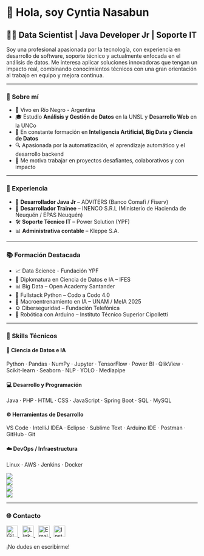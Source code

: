 # 👋 Hola, soy Cyntia Nasabun

## 👩‍💻 Data Scientist | Java Developer Jr | Soporte IT

Soy una profesional apasionada por la tecnología, con experiencia en desarrollo de software, soporte técnico y actualmente enfocada en el análisis de datos. Me interesa aplicar soluciones innovadoras que tengan un impacto real, combinando conocimientos técnicos con una gran orientación al trabajo en equipo y mejora continua.

---

### 🧠 Sobre mí

- 📍 Vivo en Río Negro - Argentina  
- 🎓 Estudio **Análisis y Gestión de Datos** en la UNSL y **Desarrollo Web** en la UNCo  
- 🤖 En constante formación en **Inteligencia Artificial, Big Data y Ciencia de Datos**  
- 🔍 Apasionada por la automatización, el aprendizaje automático y el desarrollo backend  
- 🤝 Me motiva trabajar en proyectos desafiantes, colaborativos y con impacto

---

### 💼 Experiencia

- 🔧 **Desarrollador Java Jr** – ADVITERS (Banco Comafi / Fiserv)  
- 🧾 **Desarrollador Trainee** – INENCO S.R.L (Ministerio de Hacienda de Neuquén / EPAS Neuquén)
- 🛠️ **Soporte Técnico IT** – Power Solution (YPF)  
- 📊 **Administrativa contable** – Kleppe S.A.

---

### 📚 Formación Destacada

- 📈 Data Science - Fundación YPF
- 🧠 Diplomatura en Ciencia de Datos e IA – IFES  
- 📊 Big Data – Open Academy Santander  
- 🐍 Fullstack Python – Codo a Codo 4.0  
- 🧠 Macroentrenamiento en IA – UNAM / MeIA 2025  
- ⚙️ Ciberseguridad – Fundación Telefónica  
- 🤖 Robótica con Arduino – Instituto Técnico Superior Cipolletti

---

### 🧰 Skills Técnicos

#### 🧠 Ciencia de Datos e IA
Python · Pandas · NumPy · Jupyter · TensorFlow · Power BI · QlikView · Scikit-learn · Seaborn · NLP · YOLO · Mediapipe

#### 💻 Desarrollo y Programación
Java · PHP · HTML · CSS · JavaScript · Spring Boot · SQL · MySQL

#### ⚙️ Herramientas de Desarrollo
VS Code · IntelliJ IDEA · Eclipse · Sublime Text · Arduino IDE · Postman · GitHub · Git

#### ☁️ DevOps / Infraestructura
Linux · AWS · Jenkins · Docker

<p align="left">
  <!-- Lenguajes y frameworks -->
  <img src="https://skillicons.dev/icons?i=java,python,php,html,css,js,spring,django" />
  <br />
  
  <!-- Data Science & AI -->
  <img src="https://skillicons.dev/icons?i=jupyter,tensorflow,sql,mysql" />
  <br />

  <!-- Herramientas y entornos -->
  <img src="https://skillicons.dev/icons?i=vscode,idea,eclipse,arduino,postman,jenkins,github" />
  <br />

  <!-- Otros -->
  <img src="https://skillicons.dev/icons?i=git,figma,docker,aws,linux" />
</p>

---

### 🌐 Contacto

<p align="left">
  <a href="https://github.com/Nasabunc09" target="_blank">
    <img src="https://cdn-icons-png.flaticon.com/512/25/25231.png" width="30" alt="GitHub"/>
  </a>
  &nbsp;
  <a href="https://www.linkedin.com/in/cyntia-nasabun-b7499288/" target="_blank">
    <img src="https://cdn-icons-png.flaticon.com/512/174/174857.png" width="30" alt="LinkedIn"/>
  </a>
  &nbsp;
  <a href="mailto:nasabunc@gmail.com" target="_blank">
    <img src="https://cdn-icons-png.flaticon.com/512/732/732200.png" width="30" alt="Email"/>
  </a>
  &nbsp;
  <a href="https://www.instagram.com/N00bitec/" target="_blank">
    <img src="https://cdn-icons-png.flaticon.com/512/2111/2111463.png" width="30" alt="Instagram"/>
  </a>
</p>

¡No dudes en escribirme!

